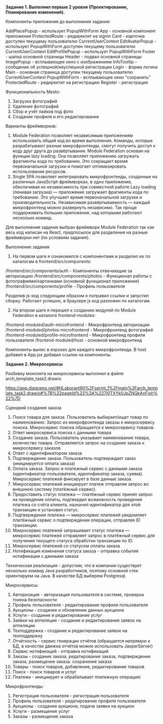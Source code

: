 **Задание 1. Выполнил первые 2 уровня (Проектирование, Планирование изменений).**

Компоненты приложения до выполнения задания: 

AddPlacePopup - использует PopupWithForm
App - основной компонент приложения
ProtectedRoute - редиректит на signin
Card - карточка доступен текущему пользователю CurrentUserContext
EditAvatarPopup - использует PopupWithForm доступен текущему пользователю CurrentUserContext
EditProfilePopup - использует PopupWithForm
Footer - шапка основной страницы
Header - подвал основной страницы
ImagePopup - всплывающее окно с изображением
InfoTooltip - сообщение об успешной/неуспешной регистрации
Login - форма логина
Main - основная страница доступен текущему пользователю CurrentUserContext
PopupWithForm - всплывающее окно "сохранить"
ProtectedRoute - редиректит на регистрацию
Register - регистрация


Функциональность Mesto:

1) Загрузка фотографий
2) Удаление фотографий
3) Сбор и учёт лайков под фото
4) Создание профиля и его редактирование

Варианты фреймворков:

1) Module Federation позволяет независимым приложениям использовать общий код во время выполнения. Команды, которые разрабатывают разные микрофронтенды, смогут получить доступ к коду друг друга до развёртывания.
Module Federation основан на функции lazy loading. Она позволяет приложению загружать фрагменты кода по требованию. Это сокращает время первоначальной загрузки и помогает оптимизировать использование ресурсов.
2) Single SPA позволяет интегрировать микрофронтенды, созданные на различных JavaScript-фреймворках, в одно приложение, обеспечивая их независимость при совместной работе
Lazy loading (ленивая загрузка) — приложение загружает фрагменты кода по требованию. Это улучшает время первоначальной загрузки и производительность.
Независимая развёртываемость — каждый микрофронтенд можно развернуть независимо. Так проще поддерживать большие приложения, над которыми работают несколько команд.

Для выполнения задания выбран фреймворк Module Federation так как весь код написан на React, предпосылок для разделения на разные фреймворки нет (по условиям задания).

Выполнение задания

1. На первом шаге я ознакомился с компонентами и разделил их по каталогам в frontend/src/components:

/frontend/src/components/auth - Компоненты отвечающие за авторизацию
/frontend/src/components/photos - Функционал работы с фотографиями/картинками (основной функционал приложения)
/frontend/src/components/profile - Профиль пользователя

Разделив js-код следующим образом я поправил ссылки и запустил сборку. Работает успешно, в браузере js код разложен по каталогам.

2. На втором шаге я перешел к созданию модулей по Module Federation в каталоге frontend-modules:

/frontend-moduled/auth-microfrontend - Микрофронтенд авторизации
/frontend-moduled/photos-microfrontend - Микрофронтенд фотографий
/frontend-moduled/profile-microfrontend - Микрофронтенд профиля пользователя
/frontend-moduled/host - основной микрофронтенд

Компоненты вынес в exposes для каждого микрофронтенда. В host добавил в App.jsx добавил ссылки на компоненты.

**Задание 2. Микросервисы** 

Разбивку монолита на микросервисы выполнил в файле arch_template_task2.drawio

https://app.diagrams.net/#HLaborant90%2Fsprint_1%2Fmain%2Farch_template_task2.drawio#%7B%22pageId%22%3A%227j0TXYk0JpZNQkAnFjsh%22%7D

Сценарий создания заказа

1. Поиск товара для заказа. Пользователь выбирает/ищет товар по наименованию: Запрос из микрофронтенда заказы к микросервису поиска. Микросервис поиска обращается к микросервису товаров.
2. Ответ микросервиса поиска с данными товара
3. Создание заказа. Пользователь указывает наименование товара, количество товара. Отправляется запрос на создание заказа к микросервису заказов.
4. Ответ с идентификатором заказа
5. Подтверждение заказа. Пользователь подтверждает заказ (инициируется оплата заказа)
6. Оплата заказа. Запрос в платежный сервис с данными заказа (идентификатор пользователя, идентификатор заказа, сумма). Микросервис платежей фиксирует в базе данные заказа.
7. Микросервис платежей инициирует платеж отправляя запрос во внешнюю систему (платёжный сервис).
8. Предоставить статус платежа — платёжный сервис принял запрос на проведение оплаты, подтвердил возможность проведения платежа со счёта клиента, назначил идентификатор для этой транзакции и установил статус.
9. Подтверждение платежа — микросервис платежей уведомляет платёжный сервис о подтверждении операции, отправляя ID транзакции.
10. Микросервис платежей запрашивает статус платежа — микросервис платежей отправляет запрос в платёжный сервис для получения текущего статуса обработки транзакции по ID.
11. Микросервис платежей со статусом оплаты заказа
12. Нотификация изменения статуса заказа - отправка события нотификации с данными заказа

Техническая реализация - допустим, что в компании существует несколько команд Java разработчиков, поэтому основной стек ориентируем на Java. В качестве БД выберем Postgresql.

Микросервисы:

1. Авторизация - авторизация пользователя в системе, проверка токена безопасности
2. Профиль пользователя - редактирование профиля пользователя
3. Аукционы - создание и обновление данных аукциона
4. Услуги - создание и редактирование услуг
5. Заявки на аппеляции - создание и редактирование заявок на аппеляции
6. Техподдержка - создание и редактирование заявок на техподдержку
7. Отчётность - сервис генерации отчётов (обращается напрямую к БД, в качестве движка отчётов можно использовать JasperServer)
8. Сервис нотификаций - отправка нотификаций
9. Заказы - создание заказа, редатирование заказа, подтверждение заказа, размещение заказа. сохранение заказа
10. Товары - поиск товаров, добавление, редактирование товаров
11. Поиск - поиск товаров и услуг
12. Платежи - инициирует и обрабатывает платежную операцию

Микрофронтенды:

1. Регистрация пользователя - регистрация пользователя
2. Профиль пользователя - редатирование профиля пользователя
3. Аукционы - создание аукциона, подача заявки на аукцион
4. Услуги - размещение услуг
5. Заказы - размещение заказа